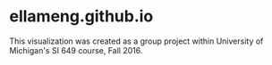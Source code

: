 # ellameng.github.io

This visualization was created as a group project within University of Michigan's SI 649 course, Fall 2016.  
